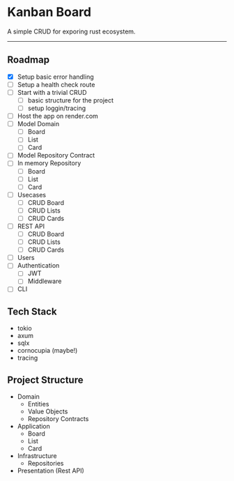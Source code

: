 # Kanban Board

A simple CRUD for exporing rust ecosystem.

---

## Roadmap

- [x] Setup basic error handling
- [ ] Setup a health check route
- [ ] Start with a trivial CRUD
  - [ ] basic structure for the project
  - [ ] setup loggin/tracing
- [ ] Host the app on render.com
- [ ] Model Domain
  - [ ] Board
  - [ ] List
  - [ ] Card
- [ ] Model Repository Contract
- [ ] In memory Repository
  - [ ] Board
  - [ ] List
  - [ ] Card
- [ ] Usecases
  - [ ] CRUD Board
  - [ ] CRUD Lists
  - [ ] CRUD Cards
- [ ] REST API
  - [ ] CRUD Board
  - [ ] CRUD Lists
  - [ ] CRUD Cards
- [ ] Users
- [ ] Authentication
  - [ ] JWT
  - [ ] Middleware
- [ ] CLI

## Tech Stack

- tokio
- axum
- sqlx
- cornocupia (maybe!)
- tracing

## Project Structure

- Domain
  - Entities
  - Value Objects
  - Repository Contracts
- Application
  - Board
  - List
  - Card
- Infrastructure
  - Repositories
- Presentation (Rest API)
